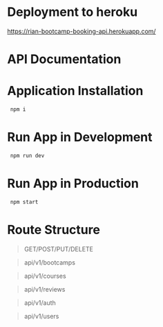 # Deployment to heroku
https://rian-bootcamp-booking-api.herokuapp.com/

# API Documentation

# Application Installation
```sh
 npm i
```

# Run App in Development
```sh
 npm run dev
```

# Run App in Production
```sh
 npm start
```

# Route Structure

> GET/POST/PUT/DELETE

> api/v1/bootcamps

> api/v1/courses

> api/v1/reviews

> api/v1/auth

> api/v1/users
